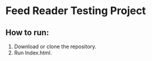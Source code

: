 # Feed Reader Testing Project

## How to run:
1. Download or clone the repository.
2. Run Index.html.

